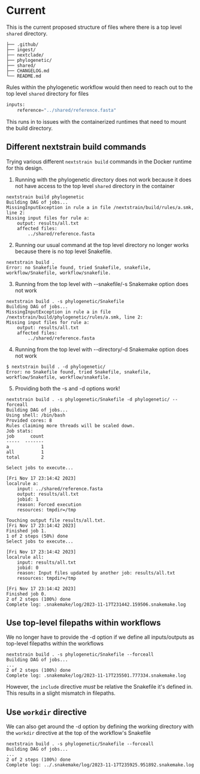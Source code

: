 # Current

This is the current proposed structure of files where there is a top level
`shared` directory.

```
├── .github/
├── ingest/
├── nextclade/
├── phylogenetic/
├── shared/
├── CHANGELOG.md
└── README.md
```

Rules within the phylogenetic workflow would then need to reach out to the top level
`shared` directory for files

```python
inputs:
    reference="../shared/reference.fasta"
```

This runs in to issues with the containerized runtimes that need to mount the
build directory.


## Different nextstrain build commands

Trying various different `nextstrain build` commands in the Docker runtime for this design.

1. Running with the phylogenetic directory does not work because it does not have access to the
top level `shared` directory in the container
```
nextstrain build phylogenetic
Building DAG of jobs...
MissingInputException in rule a in file /nextstrain/build/rules/a.smk, line 2:
Missing input files for rule a:
    output: results/all.txt
    affected files:
        ../shared/reference.fasta
```

2. Running our usual command at the top level directory no longer works because there is no top level Snakefile.

```
nextstrain build .
Error: no Snakefile found, tried Snakefile, snakefile, workflow/Snakefile, workflow/snakefile.
```

3. Running from the top level with --snakefile/-s Snakemake option does not work
```
nextstrain build . -s phylogenetic/Snakefile
Building DAG of jobs...
MissingInputException in rule a in file /nextstrain/build/phylogenetic/rules/a.smk, line 2:
Missing input files for rule a:
    output: results/all.txt
    affected files:
        ../shared/reference.fasta
```

4. Running from the top level with --directory/-d Snakemake option does not work
```
$ nextstrain build . -d phylogenetic/
Error: no Snakefile found, tried Snakefile, snakefile, workflow/Snakefile, workflow/snakefile.
```

5. Providing both the -s and -d options work!
```
nextstrain build . -s phylogenetic/Snakefile -d phylogenetic/ --forceall
Building DAG of jobs...
Using shell: /bin/bash
Provided cores: 8
Rules claiming more threads will be scaled down.
Job stats:
job      count
-----  -------
a            1
all          1
total        2

Select jobs to execute...

[Fri Nov 17 23:14:42 2023]
localrule a:
    input: ../shared/reference.fasta
    output: results/all.txt
    jobid: 1
    reason: Forced execution
    resources: tmpdir=/tmp

Touching output file results/all.txt.
[Fri Nov 17 23:14:42 2023]
Finished job 1.
1 of 2 steps (50%) done
Select jobs to execute...

[Fri Nov 17 23:14:42 2023]
localrule all:
    input: results/all.txt
    jobid: 0
    reason: Input files updated by another job: results/all.txt
    resources: tmpdir=/tmp

[Fri Nov 17 23:14:42 2023]
Finished job 0.
2 of 2 steps (100%) done
Complete log: .snakemake/log/2023-11-17T231442.159506.snakemake.log
```

## Use top-level filepaths within workflows

We no longer have to provide the -d option if we define all inputs/outputs as
top-level filepaths within the workflows

```
nextstrain build . -s phylogenetic/Snakefile --forceall
Building DAG of jobs...
...
2 of 2 steps (100%) done
Complete log: .snakemake/log/2023-11-17T235501.777334.snakemake.log
```

However, the `include` directive _must_ be relative the Snakefile it's defined in.
This results in a slight mismatch in filepaths.

## Use `workdir` directive

We can also get around the -d option by defining the working directory with the
`workdir` directive at the top of the workflow's Snakefile

```
nextstrain build . -s phylogenetic/Snakefile --forceall
Building DAG of jobs...
...
2 of 2 steps (100%) done
Complete log: ../.snakemake/log/2023-11-17T235925.951892.snakemake.log
```
